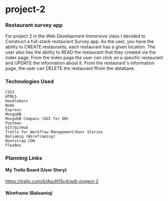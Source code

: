 # project-2
### Restaurant survey app
For project 2 in the Web Development Immersive class I decided to Construct a full-stack restaurant Survey app. As the user, you have the ability to CREATE restaurants, each restaurant has a given location. The user also has the ability to READ the restaurant that they created via the index page. From the index page the user can click on a specific restaurant and UPDATE the information about it. From the restaurant's information page, the user can DELETE the restaurant ffrom the database.

### Technologies Used
```
CSS3 
HTML5
Handlebars
Node
Express
MongoDB
MongoDB Compass (GUI for DB)
Postman
GIT/GitHub
Trello for Workflow Management/User Stories
Balsamiq (Wireframing)
Bootstrap CDN
FlexBox
```


### Planning Links
#### My Trello Board (User Story)
https://trello.com/b/AsuN15c4/wdi-project-2
#### Wireframe (Balsamiq)

